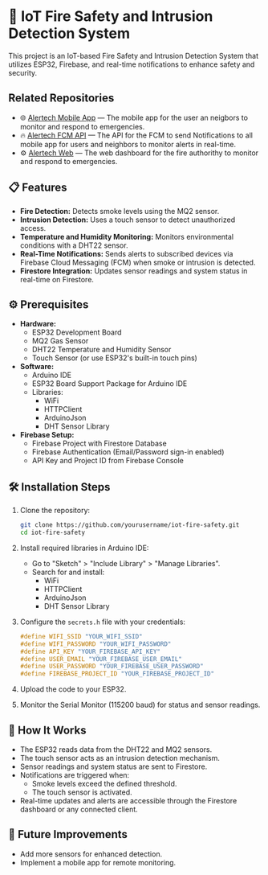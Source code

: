 # 🚨 IoT Fire Safety and Intrusion Detection System

This project is an IoT-based Fire Safety and Intrusion Detection System that utilizes ESP32, Firebase, and real-time notifications to enhance safety and security.

## Related Repositories
- 🌐 [Alertech Mobile App](https://github.com/DavidBatoDev/alertech-mobile-app) — The mobile app for the user an neigbors to monitor and respond to emergencies.
- 🔥 [Alertech FCM API](https://github.com/DavidBatoDev/alertech-fcm-api) — The API for the FCM to send Notifications to all mobile app for users and neighbors to monitor alerts in real-time.
- ⚙️ [Alertech Web](https://github.com/geraldsberongoy/Arduino-Hackathon-Web) — The web dashboard for the fire authorithy to monitor and respond to emergencies.


## 📋 Features
- **Fire Detection:** Detects smoke levels using the MQ2 sensor.
- **Intrusion Detection:** Uses a touch sensor to detect unauthorized access.
- **Temperature and Humidity Monitoring:** Monitors environmental conditions with a DHT22 sensor.
- **Real-Time Notifications:** Sends alerts to subscribed devices via Firebase Cloud Messaging (FCM) when smoke or intrusion is detected.
- **Firestore Integration:** Updates sensor readings and system status in real-time on Firestore.

## ⚙️ Prerequisites
- **Hardware:**
  - ESP32 Development Board
  - MQ2 Gas Sensor
  - DHT22 Temperature and Humidity Sensor
  - Touch Sensor (or use ESP32's built-in touch pins)
- **Software:**
  - Arduino IDE
  - ESP32 Board Support Package for Arduino IDE
  - Libraries:
    - WiFi
    - HTTPClient
    - ArduinoJson
    - DHT Sensor Library
- **Firebase Setup:**
  - Firebase Project with Firestore Database
  - Firebase Authentication (Email/Password sign-in enabled)
  - API Key and Project ID from Firebase Console

## 🛠️ Installation Steps
1. Clone the repository:
   ```bash
   git clone https://github.com/yourusername/iot-fire-safety.git
   cd iot-fire-safety
    ```

2. Install required libraries in Arduino IDE:
   - Go to "Sketch" > "Include Library" > "Manage Libraries".
   - Search for and install:
     - WiFi
     - HTTPClient
     - ArduinoJson
     - DHT Sensor Library
3. Configure the `secrets.h` file with your credentials:
   ```cpp
   #define WIFI_SSID "YOUR_WIFI_SSID"
   #define WIFI_PASSWORD "YOUR_WIFI_PASSWORD"
   #define API_KEY "YOUR_FIREBASE_API_KEY"
   #define USER_EMAIL "YOUR_FIREBASE_USER_EMAIL"
   #define USER_PASSWORD "YOUR_FIREBASE_USER_PASSWORD"
   #define FIREBASE_PROJECT_ID "YOUR_FIREBASE_PROJECT_ID"
    ```

4. Upload the code to your ESP32.

5. Monitor the Serial Monitor (115200 baud) for status and sensor readings.

## 🚦 How It Works

- The ESP32 reads data from the DHT22 and MQ2 sensors.
- The touch sensor acts as an intrusion detection mechanism.
- Sensor readings and system status are sent to Firestore.
- Notifications are triggered when:
  - Smoke levels exceed the defined threshold.
  - The touch sensor is activated.
- Real-time updates and alerts are accessible through the Firestore dashboard or any connected client.

## 📌 Future Improvements

- Add more sensors for enhanced detection.
- Implement a mobile app for remote monitoring.

